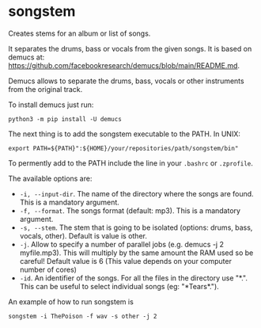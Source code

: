 # songstem
Creates stems for an album or list of songs.

It separates the drums, bass or vocals from the given songs. It is based on demucs at: https://github.com/facebookresearch/demucs/blob/main/README.md.

Demucs allows to separate the drums, bass, vocals or other instruments from the original track. 


To install demucs just run:

```
python3 -m pip install -U demucs
```

The next thing is to add the songstem executable to the PATH. In UNIX:

```
export PATH=${PATH}":${HOME}/your/repositories/path/songstem/bin"
```

To permently add to the PATH include the line in your ```.bashrc``` or ```.zprofile```.

The available options are:

* ```-i, --input-dir```. The name of the directory where the songs are found. This is a mandatory argument.
* ```-f, --format```. The songs format (default: mp3). This is a mandatory argument.
* ```-s, --stem```. The stem that is going to be isolated (options: drums, bass, vocals, other). Default is value is other.
* ```-j```. Allow to specify a number of parallel jobs (e.g. demucs -j 2 myfile.mp3). This will multiply by the same amount the RAM used so be careful! Default value is 6 (This value depends on your computer number of cores)
* ```-id```. An identifier of the songs. For all the files in the directory use "\*.". This can be useful to select individual songs (eg: "\*Tears\*.").

An example of how to run songstem is

```
songstem -i ThePoison -f wav -s other -j 2
```
